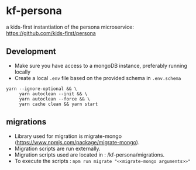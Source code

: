 # kf-persona

a kids-first instantiation of the persona microservice: https://github.com/kids-first/persona

## Development

- Make sure you have access to a mongoDB instance, preferably running locally
- Create a local `.env` file based on the provided schema in `.env.schema`
 
```
yarn --ignore-optional && \                                                                 
     yarn autoclean --init && \
     yarn autoclean --force && \
     yarn cache clean && yarn start
```

## migrations
- Library used for migration is migrate-mongo (https://www.npmjs.com/package/migrate-mongo).
- Migration scripts are run externally.
- Migration scripts used are located in : /kf-persona/migrations.
- To execute the scripts : `npm run migrate "<<migrate-mongo arguments>>"`
